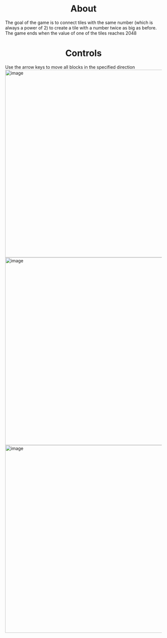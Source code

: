 <h1><center>About</center></h1>
The goal of the game is to connect tiles with the same number (which is always a power of 2) to create a tile with a number twice as big as before. The game ends when the value of one of the tiles reaches 2048
<h1><center>Controls</center></h1>
Use the arrow keys to move all blocks in the specified direction
<br>
<img width="602" alt="image" src="https://github.com/V8Enthusiast/2048/assets/122159672/8ec46972-2b8d-411f-8597-8556c97c7b4d">
<img width="602" alt="image" src="https://github.com/V8Enthusiast/2048/assets/122159672/06cfb77b-4826-4429-9ce5-28fba08dca2c">
<img width="602" alt="image" src="https://github.com/V8Enthusiast/2048/assets/122159672/d8e6ca65-c441-4312-a1fe-1dc75bb723fc">
